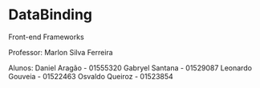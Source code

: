# DataBinding
Front-end Frameworks

Professor: Marlon Silva Ferreira

Alunos:
Daniel Aragão - 01555320
Gabryel Santana - 01529087
Leonardo Gouveia - 01522463
Osvaldo Queiroz - 01523854
